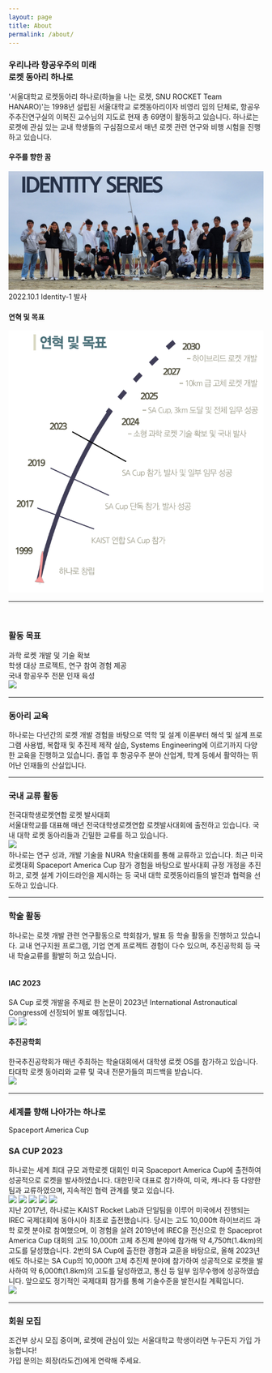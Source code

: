 ```yaml
---
layout: page
title: About
permalink: /about/
---
```

<h3>우리나라 항공우주의 미래 <br/> 로켓 동아리 <B>하나로</B></h3>

'서울대학교 로켓동아리 하나로(하늘을 나는 로켓, SNU ROCKET Team HANARO)'는 1998년 설립된 서울대학교 로켓동아리이자 비영리 임의 단체로, 항공우주추진연구실의 이복진 교수님의 지도로 현재 총 69명이 활동하고 있습니다. 하나로는 로켓에 관심 있는 교내 학생들의 구심점으로서 매년 로켓 관련 연구와 비행 시험을 진행하고 있습니다.
<br/>
<h4><B>우주를 향한 꿈</B></h4>
<img src ="https://github.com/Hanaro2021/hanaro.github.io/blob/master/assets/Identityseries.PNG?raw=true" ><br/>
2022.10.1 Identity-1 발사
<br/>
<h4>연혁 및 목표</h4>
<img src ="https://github.com/Hanaro2021/hanaro.github.io/blob/master/assets/history.PNG?raw=true" >
<HR>
<br/>
<h3>활동 목표</h3>
과학 로켓 개발 및 기술 확보<br/>
학생 대상 프로젝트, 연구 참여 경험 제공<br/>
국내 항공우주 전문 인재 육성<br/>
<img src="https://github.com/Hanaro2021/hanaro.github.io/assets/79142085/835092bc-06a8-4eb4-b0ac-b99b43b0290d">

<HR>
<h3>동아리 교육</h3>
하나로는 다년간의 로켓 개발 경험을 바탕으로 역학 및 설계 이론부터 해석 및 설계 프로그램 사용법, 복합재 및 추진제 제작 실습, Systems Engineering에 이르기까지 다양한 교육을 진행하고 있습니다. 졸업 후 항공우주 분야 산업계, 학계 등에서 활약하는 뛰어난 인재들의 산실입니다.
<HR>
<h3>국내 교류 활동</h3>
전국대학생로켓연합 로켓 발사대회<br/>
서울대학교를 대표해 매년 전국대학생로켓연합 로켓발사대회에 출전하고 있습니다. 국내 대학 로켓 동아리들과 긴밀한 교류를 하고 있습니다.<br/>
<img src="https://github.com/Hanaro2021/hanaro.github.io/assets/79142085/345e643f-7740-48e9-afbd-783c75042f58"><br/>
하나로는 연구 성과, 개발 기술을 NURA 학술대회를 통해 교류하고 있습니다. 최근 미국 로켓대회 Spaceport America Cup 참가 경험을 바탕으로 발사대회 규정 개정을 추진하고, 로켓 설계 가이드라인을 제시하는 등 국내 대학 로켓동아리들의 발전과 협력을 선도하고 있습니다.

<HR>
<h3>학술 활동</h3>
하나로는 로켓 개발 관련 연구활동으로 학회참가, 발표 등 학술 활동을 진행하고 있습니다. 교내 연구지원 프로그램, 기업 연계 프로젝트 경험이 다수 있으며, 추진공학회 등 국내 학술교류를 활발히 하고 있습니다.<br/>

<br/>
<h4>IAC 2023</h4>
SA Cup 로켓 개발을 주제로 한 논문이 2023년 International Astronautical Congress에 선정되어 발표 예정입니다.<br/>
<img src="https://github.com/Hanaro2021/hanaro.github.io/assets/79142085/fbee24d5-6eef-4629-9d3c-2d9b7441ba99">
<img src="https://github.com/Hanaro2021/hanaro.github.io/assets/79142085/cad920b2-154d-4aa2-89de-212bedade9db">
<br/>
<h4>추진공학회</h4>
한국추진공학회가 매년 주최하는 학술대회에서 대학생 로켓 OS를 참가하고 있습니다. 타대학 로켓 동아리와 교류 및 국내 전문가들의 피드백을 받습니다.<br/>
<img src="https://github.com/Hanaro2021/hanaro.github.io/assets/79142085/d5e94f90-6b53-4eb6-a1ce-f39643700205">

* * *
<h3>세계를 향해 나아가는 하나로</h3>
Spaceport America Cup<br/>
<h3>SA CUP 2023</h3>
하나로는 세계 최대 규모 과학로켓 대회인 미국 Spaceport America Cup에 출전하여 성공적으로 로켓을 발사하였습니다. 대한민국 대표로 참가하여, 미국, 캐나다 등 다양한 팀과 교류하였으며, 지속적인 협력 관계를 맺고 있습니다.<br/>
<img src="https://github.com/Hanaro2021/hanaro.github.io/assets/79142085/345e643f-7740-48e9-afbd-783c75042f58">
<img src="https://github.com/Hanaro2021/hanaro.github.io/assets/79142085/3d564985-2c22-4496-ab33-0b6febedaa86">
<img src="https://github.com/Hanaro2021/hanaro.github.io/assets/79142085/0858271d-c122-4e49-ae02-2ca359364f2b">
<img src="https://github.com/Hanaro2021/hanaro.github.io/assets/79142085/5781780e-29ec-4c3b-8567-5f0f85ef2dca">
<img src="https://github.com/Hanaro2021/hanaro.github.io/assets/79142085/e0209122-2acc-4f2d-91a6-f1ceb268ed53">
<br/>
지난 2017년, 하나로는 KAIST Rocket Lab과 단일팀을 이루어 미국에서 진행되는 IREC 국제대회에 동아시아 최초로 출전했습니다. 당시는 고도 10,000ft 하이브리드 과학 로켓 분야로 참여했으며, 이 경험을 살려 2019년에 IREC을 전신으로 한 Spaceprot America Cup 대회의 고도 10,000ft 고체 추진제 분야에 참가해 약 4,750ft(1.4km)의 고도를 달성했습니다. 2번의 SA Cup에 출전한 경험과 교훈을 바탕으로, 올해 2023년에도 하나로는 SA Cup의 10,000ft 고체 추진제 분야에 참가하여 성공적으로 로켓을 발사하여 약 6,000ft(1.8km)의 고도를 달성하였고, 통신 등 일부 임무수행에 성공하였습니다. 앞으로도 정기적인 국제대회 참가를 통해 기술수준을 발전시킬 계획입니다.<br/>
<img src="https://github.com/Hanaro2021/hanaro.github.io/assets/79142085/0c25bcb4-674e-4b35-9dcf-f8fef9a9c9ff">




<HR>

<h3>회원 모집</h3>
조건부 상시 모집 중이며, 로켓에 관심이 있는 서울대학교 학생이라면 누구든지 가입 가능합니다! <br/>
가입 문의는 회장(라도건)에게 연락해 주세요.
